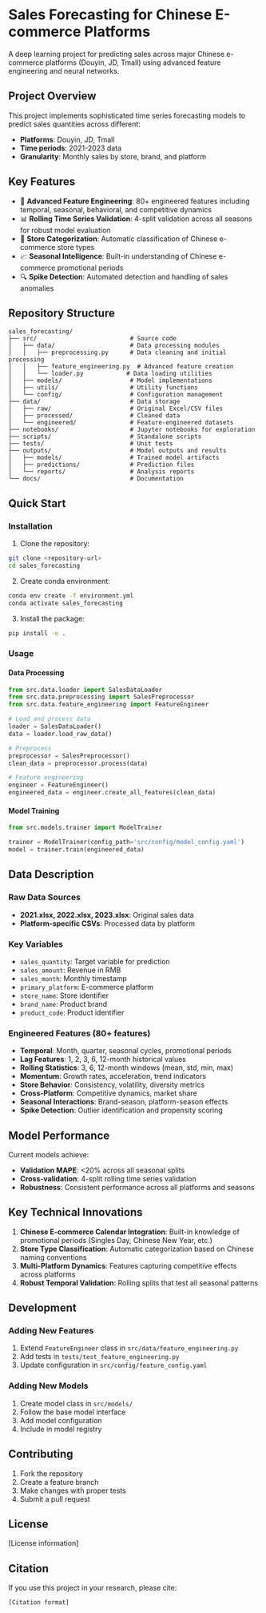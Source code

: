 # Sales Forecasting for Chinese E-commerce Platforms

A deep learning project for predicting sales across major Chinese e-commerce platforms (Douyin, JD, Tmall) using advanced feature engineering and neural networks.

## Project Overview

This project implements sophisticated time series forecasting models to predict sales quantities across different:
- **Platforms**: Douyin, JD, Tmall
- **Time periods**: 2021-2023 data
- **Granularity**: Monthly sales by store, brand, and platform

## Key Features

- 🔄 **Advanced Feature Engineering**: 80+ engineered features including temporal, seasonal, behavioral, and competitive dynamics
- 📊 **Rolling Time Series Validation**: 4-split validation across all seasons for robust model evaluation
- 🏪 **Store Categorization**: Automatic classification of Chinese e-commerce store types
- 📈 **Seasonal Intelligence**: Built-in understanding of Chinese e-commerce promotional periods
- 🔍 **Spike Detection**: Automated detection and handling of sales anomalies

## Repository Structure

```
sales_forecasting/
├── src/                          # Source code
│   ├── data/                     # Data processing modules
│   │   ├── preprocessing.py      # Data cleaning and initial processing
│   │   ├── feature_engineering.py  # Advanced feature creation
│   │   └── loader.py            # Data loading utilities
│   ├── models/                   # Model implementations
│   ├── utils/                    # Utility functions
│   └── config/                   # Configuration management
├── data/                         # Data storage
│   ├── raw/                      # Original Excel/CSV files
│   ├── processed/                # Cleaned data
│   └── engineered/               # Feature-engineered datasets
├── notebooks/                    # Jupyter notebooks for exploration
├── scripts/                      # Standalone scripts
├── tests/                        # Unit tests
├── outputs/                      # Model outputs and results
│   ├── models/                   # Trained model artifacts
│   ├── predictions/              # Prediction files
│   └── reports/                  # Analysis reports
└── docs/                         # Documentation
```

## Quick Start

### Installation

1. Clone the repository:
```bash
git clone <repository-url>
cd sales_forecasting
```

2. Create conda environment:
```bash
conda env create -f environment.yml
conda activate sales_forecasting
```

3. Install the package:
```bash
pip install -e .
```

### Usage

#### Data Processing
```python
from src.data.loader import SalesDataLoader
from src.data.preprocessing import SalesPreprocessor
from src.data.feature_engineering import FeatureEngineer

# Load and process data
loader = SalesDataLoader()
data = loader.load_raw_data()

# Preprocess
preprocessor = SalesPreprocessor()
clean_data = preprocessor.process(data)

# Feature engineering
engineer = FeatureEngineer()
engineered_data = engineer.create_all_features(clean_data)
```

#### Model Training
```python
from src.models.trainer import ModelTrainer

trainer = ModelTrainer(config_path='src/config/model_config.yaml')
model = trainer.train(engineered_data)
```

## Data Description

### Raw Data Sources
- **2021.xlsx, 2022.xlsx, 2023.xlsx**: Original sales data
- **Platform-specific CSVs**: Processed data by platform

### Key Variables
- `sales_quantity`: Target variable for prediction
- `sales_amount`: Revenue in RMB
- `sales_month`: Monthly timestamp
- `primary_platform`: E-commerce platform
- `store_name`: Store identifier
- `brand_name`: Product brand
- `product_code`: Product identifier

### Engineered Features (80+ features)
- **Temporal**: Month, quarter, seasonal cycles, promotional periods
- **Lag Features**: 1, 2, 3, 6, 12-month historical values
- **Rolling Statistics**: 3, 6, 12-month windows (mean, std, min, max)
- **Momentum**: Growth rates, acceleration, trend indicators
- **Store Behavior**: Consistency, volatility, diversity metrics
- **Cross-Platform**: Competitive dynamics, market share
- **Seasonal Interactions**: Brand-season, platform-season effects
- **Spike Detection**: Outlier identification and propensity scoring

## Model Performance

Current models achieve:
- **Validation MAPE**: <20% across all seasonal splits
- **Cross-validation**: 4-split rolling time series validation
- **Robustness**: Consistent performance across all platforms and seasons

## Key Technical Innovations

1. **Chinese E-commerce Calendar Integration**: Built-in knowledge of promotional periods (Singles Day, Chinese New Year, etc.)
2. **Store Type Classification**: Automatic categorization based on Chinese naming conventions
3. **Multi-Platform Dynamics**: Features capturing competitive effects across platforms
4. **Robust Temporal Validation**: Rolling splits that test all seasonal patterns

## Development

### Adding New Features
1. Extend `FeatureEngineer` class in `src/data/feature_engineering.py`
2. Add tests in `tests/test_feature_engineering.py`
3. Update configuration in `src/config/feature_config.yaml`

### Adding New Models
1. Create model class in `src/models/`
2. Follow the base model interface
3. Add model configuration
4. Include in model registry

## Contributing

1. Fork the repository
2. Create a feature branch
3. Make changes with proper tests
4. Submit a pull request

## License

[License information]

## Citation

If you use this project in your research, please cite:
```
[Citation format]
``` 